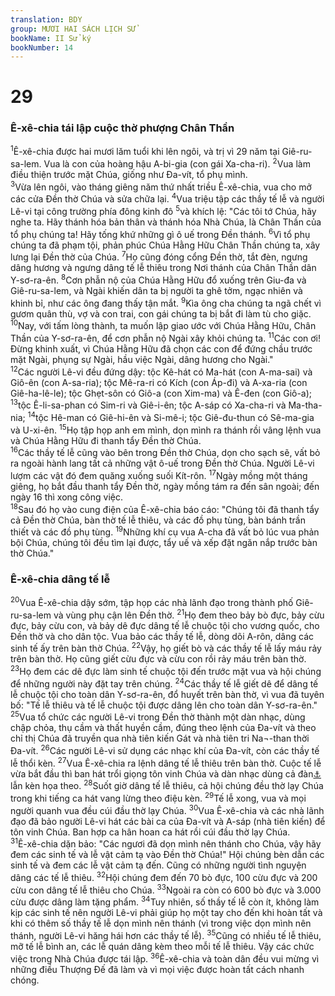 ```yaml
---
translation: BDY
group: MƯƠI HAI SÁCH LỊCH SỬ
bookName: II Sử ký 
bookNumber: 14
---
```


<div class="title"><h1>29</h1><h3>Ê-xê-chia tái lập cuộc thờ phượng Chân Thần</h3></div>
<span class="verse 2su_29_1"><sup>1</sup>Ê-xê-chia được hai mươi lăm tuổi khi lên ngôi, và trị vì 29 năm tại Giê-ru-sa-lem. Vua là con của hoàng hậu A-bi-gia (con gái Xa-cha-ri). </span>
<span class="verse 2su_29_2"><sup>2</sup>Vua làm điều thiện trước mặt Chúa, giống như Đa-vít, tổ phụ mình.<br/></span>
<span class="verse 2su_29_3"><sup>3</sup>Vừa lên ngôi, vào tháng giêng năm thứ nhất triều Ê-xê-chia, vua cho mở các cửa Đền thờ Chúa và sửa chữa lại. </span>
<span class="verse 2su_29_4"><sup>4</sup>Vua triệu tập các thầy tế lễ và người Lê-vi tại công trường phía đông kinh đô </span>
<span class="verse 2su_29_5"><sup>5</sup>và khích lệ: &#34;Các tôi tớ Chúa, hãy nghe ta. Hãy thánh hóa bản thân và thánh hóa Nhà Chúa, là Chân Thần của tổ phụ chúng ta! Hãy tống khứ những gì ô uế trong Đền thánh. </span>
<span class="verse 2su_29_6"><sup>6</sup>Vì tổ phụ chúng ta đã phạm tội, phản phúc Chúa Hằng Hữu Chân Thần chúng ta, xây lưng lại Đền thờ của Chúa. </span>
<span class="verse 2su_29_7"><sup>7</sup>Họ cũng đóng cổng Đền thờ, tắt đèn, ngưng dâng hương và ngưng dâng tế lễ thiêu trong Nơi thánh của Chân Thần dân Y-sơ-ra-ên. </span>
<span class="verse 2su_29_8"><sup>8</sup>Cơn phẫn nộ của Chúa Hằng Hữu đổ xuống trên Giu-đa và Giê-ru-sa-lem, và Ngài khiến dân ta bị người ta ghê tởm, ngạc nhiên và khinh bỉ, như các ông đang thấy tận mắt. </span>
<span class="verse 2su_29_9"><sup>9</sup>Kìa ông cha chúng ta ngã chết vì gươm quân thù, vợ và con trai, con gái chúng ta bị bắt đi làm tù cho giặc. </span>
<span class="verse 2su_29_10"><sup>10</sup>Nay, với tấm lòng thành, ta muốn lập giao ước với Chúa Hằng Hữu, Chân Thần của Y-sơ-ra-ên, để cơn phẫn nộ Ngài xây khỏi chúng ta. </span>
<span class="verse 2su_29_11"><sup>11</sup>Các con ơi! Đừng khinh xuất, vì Chúa Hằng Hữu đã chọn các con để đứng chầu trước mặt Ngài, phụng sự Ngài, hầu việc Ngài, dâng hương cho Ngài.&#34;<br/></span>
<span class="verse 2su_29_12"><sup>12</sup>Các người Lê-vi đều đứng dậy: tộc Kê-hát có Ma-hát (con A-ma-sai) và Giô-ên (con A-sa-ria); tộc Mê-ra-ri có Kích (con Áp-đi) và A-xa-ria (con Giê-ha-lê-le); tộc Ghẹt-sôn có Giô-a (con Xim-ma) và Ê-đen (con Giô-a); </span>
<span class="verse 2su_29_13"><sup>13</sup>tộc Ê-li-sa-phan có Sim-ri và Giê-i-ên; tộc A-sáp có Xa-cha-ri và Ma-tha-nia; </span>
<span class="verse 2su_29_14"><sup>14</sup>tộc Hê-man có Giê-hi-ên và Si-mê-i; tộc Giê-đu-thun có Sê-ma-gia và U-xi-ên. </span>
<span class="verse 2su_29_15"><sup>15</sup>Họ tập họp anh em mình, dọn mình ra thánh rồi vâng lệnh vua và Chúa Hằng Hữu đi thanh tẩy Đền thờ Chúa.<br/></span>
<span class="verse 2su_29_16"><sup>16</sup>Các thầy tế lễ cũng vào bên trong Đền thờ Chúa, dọn cho sạch sẽ, vất bỏ ra ngoài hành lang tất cả những vật ô-uế trong Đền thờ Chúa. Người Lê-vi lượm các vật đó đem quăng xuống suối Kít-rôn. </span>
<span class="verse 2su_29_17"><sup>17</sup>Ngày mồng một tháng giêng, họ bắt đầu thanh tẩy Đền thờ, ngày mồng tám ra đến sân ngoài; đến ngày 16 thì xong công việc.<br/></span>
<span class="verse 2su_29_18"><sup>18</sup>Sau đó họ vào cung điện của Ê-xê-chia báo cáo: &#34;Chúng tôi đã thanh tẩy cả Đền thờ Chúa, bàn thờ tế lễ thiêu, và các đồ phụ tùng, bàn bánh trần thiết và các đồ phụ tùng. </span>
<span class="verse 2su_29_19"><sup>19</sup>Những khí cụ vua A-cha đã vất bỏ lúc vua phản bội Chúa, chúng tôi đều tìm lại được, tẩy uế và xếp đặt ngăn nắp trước bàn thờ Chúa.&#34;</span>
<div class="title"><h3>Ê-xê-chia dâng tế lễ</h3></div>
<span class="verse 2su_29_20"><sup>20</sup>Vua Ê-xê-chia dậy sớm, tập họp các nhà lãnh đạo trong thành phố Giê-ru-sa-lem và vùng phụ cận lên Đền thờ. </span>
<span class="verse 2su_29_21"><sup>21</sup>Họ đem theo bảy bò đực, bảy cừu đực, bảy cừu con, và bảy dê đực dâng tế lễ chuộc tội cho vương quốc, cho Đền thờ và cho dân tộc. Vua bảo các thầy tế lễ, dòng dõi A-rôn, dâng các sinh tế ấy trên bàn thờ Chúa. </span>
<span class="verse 2su_29_22"><sup>22</sup>Vậy, họ giết bò và các thầy tế lễ lấy máu rảy trên bàn thờ. Họ cũng giết cừu đực và cừu con rồi rảy máu trên bàn thờ. </span>
<span class="verse 2su_29_23"><sup>23</sup>Họ đem các dê đực làm sinh tế chuộc tội đến trước mặt vua và hội chúng để những người này đặt tay trên chúng. </span>
<span class="verse 2su_29_24"><sup>24</sup>Các thầy tế lễ giết dê để dâng tế lễ chuộc tội cho toàn dân Y-sơ-ra-ên, đổ huyết trên bàn thờ, vì vua đã tuyên bố: &#34;Tế lễ thiêu và tế lễ chuộc tội được dâng lên cho toàn dân Y-sơ-ra-ên.&#34;<br/></span>
<span class="verse 2su_29_25"><sup>25</sup>Vua tổ chức các người Lê-vi trong Đền thờ thành một dàn nhạc, dùng chập chỏa, thụ cầm và thất huyền cầm, đúng theo lệnh của Đa-vít và theo chỉ thị Chúa đã truyền qua nhà tiên kiến Gát và nhà tiên tri Na¬-than thời Đa-vít. </span>
<span class="verse 2su_29_26"><sup>26</sup>Các người Lê-vi sử dụng các nhạc khí của Đa-vít, còn các thầy tế lễ thổi kèn. </span>
<span class="verse 2su_29_27"><sup>27</sup>Vua Ê-xê-chia ra lệnh dâng tế lễ thiêu trên bàn thờ. Cuộc tế lễ vừa bắt đầu thì ban hát trổi giọng tôn vinh Chúa và dàn nhạc dùng cả đàn<a href="#" data-toggle="tooltip" data-placement="bottom" title="Nt nhạc khí của Đa-vít, vua Y-sơ-ra-ên">⚓</a> lẫn kèn họa theo. </span>
<span class="verse 2su_29_28"><sup>28</sup>Suốt giờ dâng tế lễ thiêu, cả hội chúng đều thờ lạy Chúa trong khi tiếng ca hát vang lừng theo điệu kèn. </span>
<span class="verse 2su_29_29"><sup>29</sup>Tế lễ xong, vua và mọi người quanh vua đều cúi đầu thờ lạy Chúa. </span>
<span class="verse 2su_29_30"><sup>30</sup>Vua Ê-xê-chia và các nhà lãnh đạo đã bảo người Lê-vi hát các bài ca của Đa-vít và A-sáp (nhà tiên kiến) để tôn vinh Chúa. Ban hợp ca hân hoan ca hát rồi cúi đầu thờ lạy Chúa.<br/></span>
<span class="verse 2su_29_31"><sup>31</sup>Ê-xê-chia dặn bảo: &#34;Các ngươi đã dọn mình nên thánh cho Chúa, vậy hãy đem các sinh tế và lễ vật cảm tạ vào Đền thờ Chúa!&#34; Hội chúng bèn dẫn các sinh tế và đem các lễ vật cảm tạ đến. Cũng có những người tình nguyện dâng các tế lễ thiêu. </span>
<span class="verse 2su_29_32"><sup>32</sup>Hội chúng đem đến 70 bò đực, 100 cừu đực và 200 cừu con dâng tế lễ thiêu cho Chúa. </span>
<span class="verse 2su_29_33"><sup>33</sup>Ngoài ra còn có 600 bò đực và 3.000 cừu được dâng làm tặng phẩm. </span>
<span class="verse 2su_29_34"><sup>34</sup>Tuy nhiên, số thầy tế lễ còn ít, không làm kịp các sinh tế nên người Lê-vi phải giúp họ một tay cho đến khi hoàn tất và khi có thêm số thầy tế lễ dọn mình nên thánh (vì trong việc dọn mình nên thánh, người Lê-vi hăng hái hơn các thầy tế lễ). </span>
<span class="verse 2su_29_35"><sup>35</sup>Cũng có nhiều tế lễ thiêu, mỡ tế lễ bình an, các lễ quán dâng kèm theo mỗi tế lễ thiêu. Vậy các chức việc trong Nhà Chúa được tái lập. </span>
<span class="verse 2su_29_36"><sup>36</sup>Ê-xê-chia và toàn dân đều vui mừng vì những điều Thượng Đế đã làm và vì mọi việc được hoàn tất cách nhanh chóng.</span>

